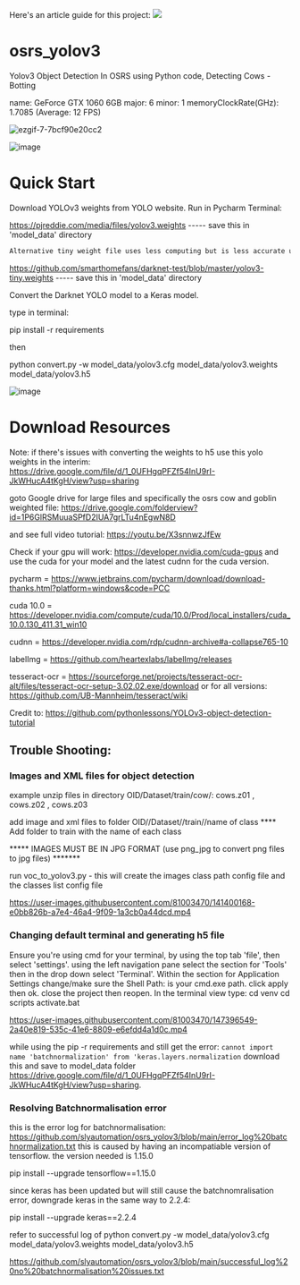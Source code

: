 Here's an article guide for this project: 
[<img src="https://github.com/slyautomation/osrs_yolov3/assets/81003470/017fe36c-82e4-41e5-b473-61d202d53764">](https://www.slyautomation.com/blog/how-to-perform-object-detection-using-yolov3-tesseract-ocr-text-recognition-and-automating-clicks-with-pyautogui/)

# osrs_yolov3
Yolov3 Object Detection In OSRS using Python code, Detecting Cows - Botting

name: GeForce GTX 1060 6GB major: 6 minor: 1 memoryClockRate(GHz): 1.7085 (Average: 12 FPS)

![ezgif-7-7bcf90e20cc2](https://user-images.githubusercontent.com/81003470/132772257-80ac3835-7b7b-4f30-9ba5-91f7999506b5.gif)

 ![image](https://user-images.githubusercontent.com/81003470/116421155-ef104300-a881-11eb-930d-56b4b93511fd.png)


# Quick Start

Download YOLOv3 weights from YOLO website. Run in Pycharm Terminal: 


https://pjreddie.com/media/files/yolov3.weights ----- save this in 'model_data' directory

```diff
Alternative tiny weight file uses less computing but is less accurate useful for getting quicker detection rates
```
https://github.com/smarthomefans/darknet-test/blob/master/yolov3-tiny.weights ----- save this in 'model_data' directory

Convert the Darknet YOLO model to a Keras model.

type in terminal: 

pip install -r requirements

then

python convert.py -w model_data/yolov3.cfg model_data/yolov3.weights model_data/yolov3.h5

![image](https://user-images.githubusercontent.com/81003470/111890820-5ea04080-8a41-11eb-8fea-daf0a551bf07.png)

# Download Resources

Note: if there's issues with converting the weights to h5 use this yolo weights in the interim: https://drive.google.com/file/d/1_0UFHgqPFZf54InU9rI-JkWHucA4tKgH/view?usp=sharing

goto Google drive for large files and specifically the osrs cow and goblin weighted file: https://drive.google.com/folderview?id=1P6GlRSMuuaSPfD2IUA7grLTu4nEgwN8D

and see full video tutorial: https://youtu.be/X3snnwzJfEw

Check if your gpu will work: https://developer.nvidia.com/cuda-gpus and use the cuda for your model and the latest cudnn for the cuda version.

pycharm = https://www.jetbrains.com/pycharm/download/download-thanks.html?platform=windows&code=PCC

cuda 10.0 = https://developer.nvidia.com/compute/cuda/10.0/Prod/local_installers/cuda_10.0.130_411.31_win10

cudnn = https://developer.nvidia.com/rdp/cudnn-archive#a-collapse765-10

labelImg = https://github.com/heartexlabs/labelImg/releases

tesseract-ocr = https://sourceforge.net/projects/tesseract-ocr-alt/files/tesseract-ocr-setup-3.02.02.exe/download or for all versions: https://github.com/UB-Mannheim/tesseract/wiki

Credit to: https://github.com/pythonlessons/YOLOv3-object-detection-tutorial

## Trouble Shooting:
### Images and XML files for object detection
example unzip files in directory OID/Dataset/train/cow/: cows.z01 , cows.z02 , cows.z03

add image and xml files to folder OID//Dataset//train//name of class **** Add folder to train with the name of each class 

***** IMAGES MUST BE IN JPG FORMAT (use png_jpg to convert png files to jpg files) *******

run voc_to_yolov3.py - this will create the images class path config file and the classes list config file 

https://user-images.githubusercontent.com/81003470/141400168-e0bb826b-a7e4-46a4-9f09-1a3cb0a44dcd.mp4

### Changing default terminal and generating h5 file
Ensure you're using cmd for your terminal, by using the top tab 'file', then select 'settings'.
using the left navigation pane select the section for 'Tools' then in the drop down select 'Terminal'.
Within the section for Application Settings change/make sure the Shell Path: is your cmd.exe path.
click apply then ok.
close the project then reopen. In the terminal view type: 
cd venv
cd scripts
activate.bat

https://user-images.githubusercontent.com/81003470/147396549-2a40e819-535c-41e6-8809-e6efdd4a1d0c.mp4

while using the pip -r requirements and still get the error: ```cannot import name 'batchnormalization' from 'keras.layers.normalization```
download this and save to model_data folder https://drive.google.com/file/d/1_0UFHgqPFZf54InU9rI-JkWHucA4tKgH/view?usp=sharing. 

### Resolving Batchnormalisation error
this is the error log for batchnormalisation: https://github.com/slyautomation/osrs_yolov3/blob/main/error_log%20batchnormalization.txt
this is caused by having an incompatiable version of tensorflow. the version needed is 1.15.0

pip install --upgrade tensorflow==1.15.0

since keras has been updated but will still cause the batchnomralisation error, downgrade keras in the same way to 2.2.4:

pip install --upgrade keras==2.2.4

refer to successful log of python convert.py -w model_data/yolov3.cfg model_data/yolov3.weights model_data/yolov3.h5

https://github.com/slyautomation/osrs_yolov3/blob/main/successful_log%20no%20batchnormalisation%20issues.txt
